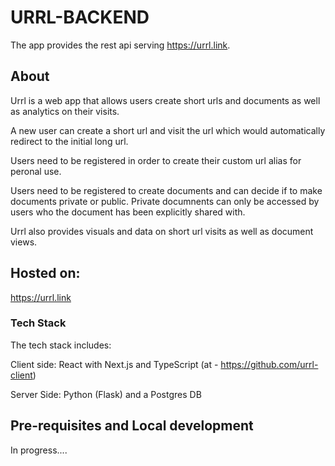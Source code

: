 # URRL-BACKEND

The app provides the rest api serving https://urrl.link.

## About
Urrl is a web app that allows users create short urls and documents as well as analytics on their visits.

A new user can create a short url and visit the url which would automatically redirect to the initial long url.

Users need to be registered in order to create their custom url alias for peronal use.

Users need to be registered to create documents and can decide if to make documents private or public. Private documnents can only be accessed by users who the document has been explicitly shared with.

Urrl also provides visuals and data on short url visits as well as document views.

## Hosted on:
https://urrl.link

### Tech Stack
The tech stack includes:

Client side: React with Next.js and TypeScript (at - https://github.com/urrl-client)

Server Side: Python (Flask) and a Postgres DB 


## Pre-requisites and Local development
In progress....

